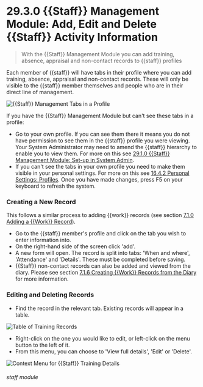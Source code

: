 # 29.3.0 {{Staff}} Management Module: Add, Edit and Delete {{Staff}} Activity Information

> With the {{Staff}} Management Module you can add training, absence, appraisal and non-contact records to {{staff}} profiles



Each member of {{staff}} will have tabs in their profile where you can add training, absence, appraisal and non-contact records. These will only be visible to the {{staff}} member themselves and people who are in their direct line of management. 

![{{Staff}} Management Tabs in a Profile](29.3.0a.png)

If you have the {{Staff}} Management Module but can't see these tabs in a profile:
- Go to your own profile. If you can see them there it means you do not have permission to see them in the {{staff}} profile you were viewing. Your System Administrator may need to amend the {{staff}} hierarchy to enable you to view them. For more on this see [29.1.0 {{Staff}} Management Module: Set-up in System Admin](/help/index/p/29.1.0).
- If you can't see the tabs in your own profile you need to make them visible in your personal settings. For more on this see [16.4.2 Personal Settings: Profiles](/help/index/p/16.4.2). Once you have made changes, press F5 on your keyboard to refresh the system. 

### Creating a New Record

This follows a similar process to adding {{work}} records (see section [7.1.0  Adding a {{Work}} Record](/help/index/p/7.1.0)).

- Go to the {{staff}} member's profile and click on the tab you wish to enter information into. 
- On the right-hand side of the screen click 'add'. 
- A new form will open. The record is split into tabs: 'When and where', 'Attendance' and 'Details'. These must be completed before saving. 
- {{Staff}} non-contact records can also be added and viewed from the diary. Please see section [7.1.6 Creating {{Work}} Records from the Diary](/help/index/p/7.1.6) for more information. 

 ### Editing and Deleting Records
 
- Find the record in the relevant tab. Existing records will appear in a table.

![Table of Training Records](29.3.0b.png)

- Right-click on the one you would like to edit, or left-click on the menu button to the left of it.
- From this menu, you can choose to 'View full details', 'Edit' or 'Delete'.

![Context Menu for {{Staff}} Training Details](122a.png)


###### staff module


